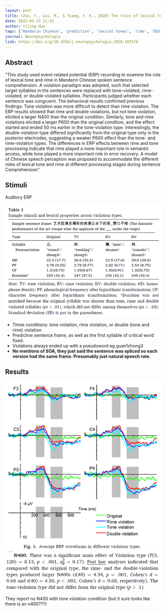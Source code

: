 ```yaml
---
layout: post
title: (Zou, Y., Lui, M., & Tsang, Y. K., 2020) The roles of lexical tone and rime during Mandarin sentence comprehension - An event-related potential study
date: 2022-05-23 11:32
author: Yiling Huo
tags: ['Mandarin Chinese', 'prediction', 'lexical tones', 'rime', 'EEG', 'ERP', 'N400', 'P600']
journal: Neuropsychologia
link: https://doi.org/10.1016/j.neuropsychologia.2020.107578
---
```


## Abstract

"This study used event-related potential (ERP) recording to examine the role of lexical tone and rime in Mandarin Chinese spoken sentence comprehension. A violation paradigm was adopted, such that selected target syllables in the sentences were replaced with tone-violated, rime-violated, or double-violated syllables. Participants judged whether each sentence was congruent. The behavioral results confirmed previous findings: Tone violation was more difficult to detect than rime violation. The ERP results showed that rime and double violations, but not tone violation, elicited a larger N400 than the original condition. Similarly, tone and rime violations elicited a larger P600 than the original condition, and the effect started and ended 50 ms earlier in the tone-violation type. Interestingly, the double-violation type differed significantly from the original type only in the posterior electrodes, suggesting a weaker P600 effect than the tone- and rime-violation types. The differences in ERP effects between rime and tone processing indicate that rime played a more important role in semantic access, while tone played a more important role in error recovery. A model of Chinese speech perception was proposed to accommodate the different roles of lexical tone and rime at different processing stages during sentence Comprehension"

## Stimuli

Auditory ERP

![auditory](/img/articles-phd/zou-2020-1.png)

- Three conditions: tone violation, rime violation, or double (tone and rime) violation
- Predictive sentence frame, as well as the first syllable of critical word fixed.
- Violations always ended up with a pseudoword eg guan1zhong3
- **No mentions of SOA, they just said the sentence was spliced so each version had the same frame. Presumably just natural speech rate.**

## Results

![result](/img/articles-phd/zou-2020-2.png)
![result2](/img/articles-phd/zou-2020-3.png)

They report no N400 with tone violation condition (but it sure looks like there is an n400???)